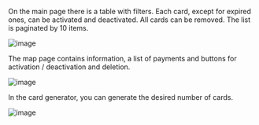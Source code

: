 On the main page there is a table with filters. Each card, except for expired ones, can be activated and deactivated. All cards can be removed. The list is paginated by 10 items.

![image](https://user-images.githubusercontent.com/26933434/222436984-1491ea66-5b99-4dc7-b81f-d1db0995806d.png)

The map page contains information, a list of payments and buttons for activation / deactivation and deletion.

![image](https://user-images.githubusercontent.com/26933434/222439348-ae66957a-1b02-4bd3-acab-752bcf7dcca4.png)

In the card generator, you can generate the desired number of cards.

![image](https://user-images.githubusercontent.com/26933434/222440823-317dd222-1150-48d6-ac9d-1df70fc0e831.png)

